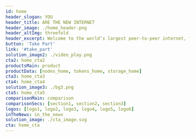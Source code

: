 ```yaml
---
id: home
header_slogan: YOU
header_title: ARE THE NEW INTERNET
header_image: ./home_header.png
header_altImg: threefold
header_excerpt: Welcome to the world’s largest peer-to-peer internet, formed by people who want to make a difference, by people who care, by people just like you.
button: 'Take Part'
link: '#take_part'
solution_image2: ./video_play.png
cta2: home_cta2
productsMain: product
productData: [nodes_home, tokens_home, storage_home]
cta3: home_cta3
cta4: home_cta4
solution_image3: ./bg3.png
cta5: home_cta5
comparisonMain: comparison
comparisonSecs: [section1, section2, section3]
logos: [logo1, logo2, logo3, logo4, logo5, logo6]
inTheNews: in_the_news
solution_image: ./cta_image.svg
cta: home_cta
---
```


<!-- header: home_header
solution_image: ./home_header.png -->
<!-- brandPanel: fix_internet -->
